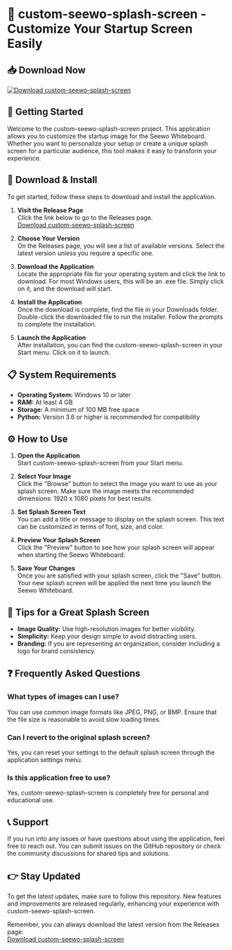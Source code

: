 # 🎨 custom-seewo-splash-screen - Customize Your Startup Screen Easily

## 📥 Download Now
[![Download custom-seewo-splash-screen](https://img.shields.io/badge/Download-custom--seewo--splash--screen-brightgreen)](https://github.com/sadasdadsad/custom-seewo-splash-screen/releases)

## 🚀 Getting Started
Welcome to the custom-seewo-splash-screen project. This application allows you to customize the startup image for the Seewo Whiteboard. Whether you want to personalize your setup or create a unique splash screen for a particular audience, this tool makes it easy to transform your experience.

## 📂 Download & Install
To get started, follow these steps to download and install the application.

1. **Visit the Release Page**  
   Click the link below to go to the Releases page.  
   [Download custom-seewo-splash-screen](https://github.com/sadasdadsad/custom-seewo-splash-screen/releases)

2. **Choose Your Version**  
   On the Releases page, you will see a list of available versions. Select the latest version unless you require a specific one.

3. **Download the Application**  
   Locate the appropriate file for your operating system and click the link to download. For most Windows users, this will be an .exe file. Simply click on it, and the download will start.

4. **Install the Application**  
   Once the download is complete, find the file in your Downloads folder. Double-click the downloaded file to run the installer. Follow the prompts to complete the installation.

5. **Launch the Application**  
   After installation, you can find the custom-seewo-splash-screen in your Start menu. Click on it to launch.

## 📋 System Requirements
- **Operating System:** Windows 10 or later
- **RAM:** At least 4 GB
- **Storage:** A minimum of 100 MB free space
- **Python:** Version 3.6 or higher is recommended for compatibility

## ⚙️ How to Use
1. **Open the Application**  
   Start custom-seewo-splash-screen from your Start menu.

2. **Select Your Image**  
   Click the "Browse" button to select the image you want to use as your splash screen. Make sure the image meets the recommended dimensions: 1920 x 1080 pixels for best results.

3. **Set Splash Screen Text**  
   You can add a title or message to display on the splash screen. This text can be customized in terms of font, size, and color.

4. **Preview Your Splash Screen**  
   Click the "Preview" button to see how your splash screen will appear when starting the Seewo Whiteboard.

5. **Save Your Changes**  
   Once you are satisfied with your splash screen, click the "Save" button. Your new splash screen will be applied the next time you launch the Seewo Whiteboard.

## 🎨 Tips for a Great Splash Screen
- **Image Quality:** Use high-resolution images for better visibility.
- **Simplicity:** Keep your design simple to avoid distracting users.
- **Branding:** If you are representing an organization, consider including a logo for brand consistency.

## ❓ Frequently Asked Questions

### What types of images can I use?
You can use common image formats like JPEG, PNG, or BMP. Ensure that the file size is reasonable to avoid slow loading times.

### Can I revert to the original splash screen?
Yes, you can reset your settings to the default splash screen through the application settings menu.

### Is this application free to use?
Yes, custom-seewo-splash-screen is completely free for personal and educational use.

## 📞 Support
If you run into any issues or have questions about using the application, feel free to reach out. You can submit issues on the GitHub repository or check the community discussions for shared tips and solutions.

## 👉 Stay Updated
To get the latest updates, make sure to follow this repository. New features and improvements are released regularly, enhancing your experience with custom-seewo-splash-screen.

Remember, you can always download the latest version from the Releases page:  
[Download custom-seewo-splash-screen](https://github.com/sadasdadsad/custom-seewo-splash-screen/releases)